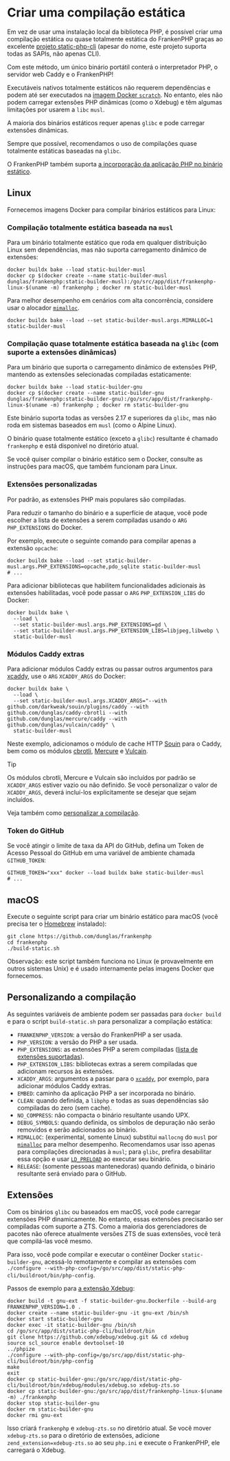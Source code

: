 # Criar uma compilação estática

Em vez de usar uma instalação local da biblioteca PHP, é possível criar uma
compilação estática ou quase totalmente estática do FrankenPHP graças ao
excelente
[projeto static-php-cli](https://github.com/crazywhalecc/static-php-cli) (apesar
do nome, este projeto suporta todas as SAPIs, não apenas CLI).

Com este método, um único binário portátil conterá o interpretador PHP, o
servidor web Caddy e o FrankenPHP!

Executáveis nativos totalmente estáticos não requerem dependências e podem até
ser executados na
[imagem Docker `scratch`](https://docs.docker.com/build/building/base-images/#create-a-minimal-base-image-using-scratch).
No entanto, eles não podem carregar extensões PHP dinâmicas (como o Xdebug) e
têm algumas limitações por usarem a `libc` `musl`.

A maioria dos binários estáticos requer apenas `glibc` e pode carregar extensões
dinâmicas.

Sempre que possível, recomendamos o uso de compilações quase totalmente
estáticas baseadas na `glibc`.

O FrankenPHP também suporta
[a incorporação da aplicação PHP no binário estático](embed.md).

## Linux

Fornecemos imagens Docker para compilar binários estáticos para Linux:

### Compilação totalmente estática baseada na `musl`

Para um binário totalmente estático que roda em qualquer distribuição Linux sem
dependências, mas não suporta carregamento dinâmico de extensões:

```console
docker buildx bake --load static-builder-musl
docker cp $(docker create --name static-builder-musl dunglas/frankenphp:static-builder-musl):/go/src/app/dist/frankenphp-linux-$(uname -m) frankenphp ; docker rm static-builder-musl
```

Para melhor desempenho em cenários com alta concorrência, considere usar o
alocador [`mimalloc`](https://github.com/microsoft/mimalloc).

```console
docker buildx bake --load --set static-builder-musl.args.MIMALLOC=1 static-builder-musl
```

### Compilação quase totalmente estática baseada na `glibc` (com suporte a extensões dinâmicas)

Para um binário que suporta o carregamento dinâmico de extensões PHP, mantendo
as extensões selecionadas compiladas estaticamente:

```console
docker buildx bake --load static-builder-gnu
docker cp $(docker create --name static-builder-gnu dunglas/frankenphp:static-builder-gnu):/go/src/app/dist/frankenphp-linux-$(uname -m) frankenphp ; docker rm static-builder-gnu
```

Este binário suporta todas as versões 2.17 e superiores da `glibc`, mas não roda
em sistemas baseados em `musl` (como o Alpine Linux).

O binário quase totalmente estático (exceto a `glibc`) resultante é chamado
`frankenphp` e está disponível no diretório atual.

Se você quiser compilar o binário estático sem o Docker, consulte as instruções
para macOS, que também funcionam para Linux.

### Extensões personalizadas

Por padrão, as extensões PHP mais populares são compiladas.

Para reduzir o tamanho do binário e a superfície de ataque, você pode escolher a
lista de extensões a serem compiladas usando o `ARG` `PHP_EXTENSIONS` do Docker.

Por exemplo, execute o seguinte comando para compilar apenas a extensão
`opcache`:

```console
docker buildx bake --load --set static-builder-musl.args.PHP_EXTENSIONS=opcache,pdo_sqlite static-builder-musl
# ...
```

Para adicionar bibliotecas que habilitem funcionalidades adicionais às extensões
habilitadas, você pode passar o `ARG` `PHP_EXTENSION_LIBS` do Docker:

```console
docker buildx bake \
  --load \
  --set static-builder-musl.args.PHP_EXTENSIONS=gd \
  --set static-builder-musl.args.PHP_EXTENSION_LIBS=libjpeg,libwebp \
  static-builder-musl
```

### Módulos Caddy extras

Para adicionar módulos Caddy extras ou passar outros argumentos para
[xcaddy](https://github.com/caddyserver/xcaddy), use o `ARG` `XCADDY_ARGS` do
Docker:

```console
docker buildx bake \
  --load \
  --set static-builder-musl.args.XCADDY_ARGS="--with github.com/darkweak/souin/plugins/caddy --with github.com/dunglas/caddy-cbrotli --with github.com/dunglas/mercure/caddy --with github.com/dunglas/vulcain/caddy" \
  static-builder-musl
```

Neste exemplo, adicionamos o módulo de cache HTTP [Souin](https://souin.io) para
o Caddy, bem como os módulos
[cbrotli](https://github.com/dunglas/caddy-cbrotli),
[Mercure](https://mercure.rocks) e [Vulcain](https://vulcain.rocks).

> [!TIP]
> 
> Os módulos cbrotli, Mercure e Vulcain são incluídos por padrão se
> `XCADDY_ARGS` estiver vazio ou não definido.
> Se você personalizar o valor de `XCADDY_ARGS`, deverá incluí-los
> explicitamente se desejar que sejam incluídos.

Veja também como [personalizar a compilação](#personalizando-a-compilacao).

### Token do GitHub

Se você atingir o limite de taxa da API do GitHub, defina um Token de Acesso
Pessoal do GitHub em uma variável de ambiente chamada `GITHUB_TOKEN`:

```console
GITHUB_TOKEN="xxx" docker --load buildx bake static-builder-musl
# ...
```

## macOS

Execute o seguinte script para criar um binário estático para macOS (você
precisa ter o [Homebrew](https://brew.sh/) instalado):

```console
git clone https://github.com/dunglas/frankenphp
cd frankenphp
./build-static.sh
```

Observação: este script também funciona no Linux (e provavelmente em outros
sistemas Unix) e é usado internamente pelas imagens Docker que fornecemos.

## Personalizando a compilação

As seguintes variáveis de ambiente podem ser passadas para `docker build` e para
o script `build-static.sh` para personalizar a compilação estática:

- `FRANKENPHP_VERSION`: a versão do FrankenPHP a ser usada.
- `PHP_VERSION`: a versão do PHP a ser usada.
- `PHP_EXTENSIONS`: as extensões PHP a serem compiladas
  ([lista de extensões suportadas](https://static-php.dev/en/guide/extensions.html)).
- `PHP_EXTENSION_LIBS`: bibliotecas extras a serem compiladas que adicionam
  recursos às extensões.
- `XCADDY_ARGS`: argumentos a passar para o
  [`xcaddy`](https://github.com/caddyserver/xcaddy), por exemplo, para adicionar
  módulos Caddy extras.
- `EMBED`: caminho da aplicação PHP a ser incorporada no binário.
- `CLEAN`: quando definida, a `libphp` e todas as suas dependências são
  compiladas do zero (sem cache).
- `NO_COMPRESS`: não compacta o binário resultante usando UPX.
- `DEBUG_SYMBOLS`: quando definida, os símbolos de depuração não serão removidos
  e serão adicionados ao binário.
- `MIMALLOC`: (experimental, somente Linux) substitui `mallocng` do `musl` por
  [`mimalloc`](https://github.com/microsoft/mimalloc) para melhor desempenho.
  Recomendamos usar isso apenas para compilações direcionadas à `musl`; para
  `glibc`, prefira desabilitar essa opção e usar
  [`LD_PRELOAD`](https://microsoft.github.io/mimalloc/overrides.html) ao
  executar seu binário.
- `RELEASE`: (somente pessoas mantenedoras) quando definida, o binário
  resultante será enviado para o GitHub.

## Extensões

Com os binários `glibc` ou baseados em macOS, você pode carregar extensões PHP
dinamicamente.
No entanto, essas extensões precisarão ser compiladas com suporte a ZTS.
Como a maioria dos gerenciadores de pacotes não oferece atualmente versões ZTS
de suas extensões, você terá que compilá-las você mesmo.

Para isso, você pode compilar e executar o contêiner Docker
`static-builder-gnu`, acessá-lo remotamente e compilar as extensões com
`./configure --with-php-config=/go/src/app/dist/static-php-cli/buildroot/bin/php-config`.

Passos de exemplo para [a extensão Xdebug](https://xdebug.org):

```console
docker build -t gnu-ext -f static-builder-gnu.Dockerfile --build-arg FRANKENPHP_VERSION=1.0 .
docker create --name static-builder-gnu -it gnu-ext /bin/sh
docker start static-builder-gnu
docker exec -it static-builder-gnu /bin/sh
cd /go/src/app/dist/static-php-cli/buildroot/bin
git clone https://github.com/xdebug/xdebug.git && cd xdebug
source scl_source enable devtoolset-10
../phpize
./configure --with-php-config=/go/src/app/dist/static-php-cli/buildroot/bin/php-config
make
exit
docker cp static-builder-gnu:/go/src/app/dist/static-php-cli/buildroot/bin/xdebug/modules/xdebug.so xdebug-zts.so
docker cp static-builder-gnu:/go/src/app/dist/frankenphp-linux-$(uname -m) ./frankenphp
docker stop static-builder-gnu
docker rm static-builder-gnu
docker rmi gnu-ext
```

Isso criará `frankenphp` e `xdebug-zts.so` no diretório atual.
Se você mover `xdebug-zts.so` para o diretório de extensões, adicione
`zend_extension=xdebug-zts.so` ao seu `php.ini` e execute o FrankenPHP, ele
carregará o Xdebug.
